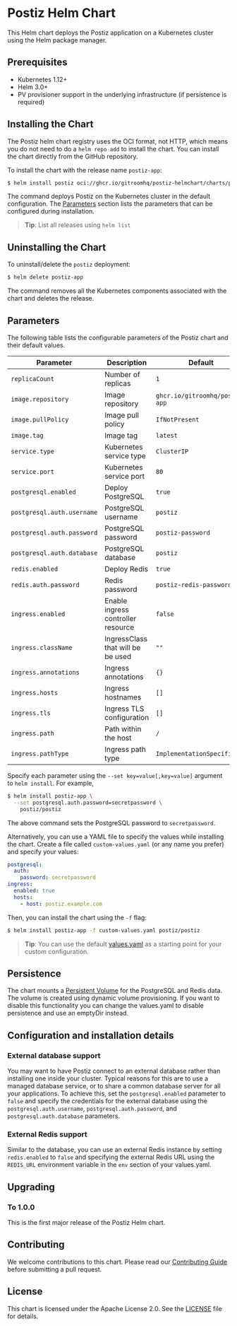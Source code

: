 # Postiz Helm Chart

This Helm chart deploys the Postiz application on a Kubernetes cluster using the Helm package manager.

## Prerequisites

- Kubernetes 1.12+
- Helm 3.0+
- PV provisioner support in the underlying infrastructure (if persistence is required)

## Installing the Chart

The Postiz helm chart registry uses the OCI format, not HTTP, which means you do not need to do a `helm repo add` to install the chart. You can install the chart directly from the GitHub repository.

To install the chart with the release name `postiz-app`:

```bash
$ helm install postiz oci://ghcr.io/gitroomhq/postiz-helmchart/charts/postiz-app
```

The command deploys Postiz on the Kubernetes cluster in the default configuration. The [Parameters](#parameters) section lists the parameters that can be configured during installation.

> **Tip**: List all releases using `helm list`

## Uninstalling the Chart

To uninstall/delete the `postiz` deployment:

```bash
$ helm delete postiz-app
```

The command removes all the Kubernetes components associated with the chart and deletes the release.

## Parameters

The following table lists the configurable parameters of the Postiz chart and their default values.

| Parameter                | Description             | Default        |
| ------------------------ | ----------------------- | -------------- |
| `replicaCount`           | Number of replicas      | `1`            |
| `image.repository`       | Image repository        | `ghcr.io/gitroomhq/postiz-app` |
| `image.pullPolicy`       | Image pull policy       | `IfNotPresent` |
| `image.tag`              | Image tag               | `latest`       |
| `service.type`           | Kubernetes service type | `ClusterIP`    |
| `service.port`           | Kubernetes service port | `80`           |
| `postgresql.enabled`     | Deploy PostgreSQL       | `true`         |
| `postgresql.auth.username` | PostgreSQL username   | `postiz`       |
| `postgresql.auth.password` | PostgreSQL password   | `postiz-password` |
| `postgresql.auth.database` | PostgreSQL database   | `postiz`       |
| `redis.enabled`          | Deploy Redis            | `true`         |
| `redis.auth.password`    | Redis password          | `postiz-redis-password` |
| `ingress.enabled`        | Enable ingress controller resource    | `false`                  |
| `ingress.className`      | IngressClass that will be be used     | `""`                     |
| `ingress.annotations`    | Ingress annotations                   | `{}`                     |
| `ingress.hosts`          | Ingress hostnames                     | `[]`                     |
| `ingress.tls`            | Ingress TLS configuration             | `[]`                     |
| `ingress.path`           | Path within the host                  | `/`                      |
| `ingress.pathType`       | Ingress path type                     | `ImplementationSpecific` |

Specify each parameter using the `--set key=value[,key=value]` argument to `helm install`. For example,

```bash
$ helm install postiz-app \
  --set postgresql.auth.password=secretpassword \
    postiz/postiz
```

The above command sets the PostgreSQL password to `secretpassword`.

Alternatively, you can use a YAML file to specify the values while installing the chart. Create a file called `custom-values.yaml` (or any name you prefer) and specify your values:

```yaml
postgresql:
  auth:
    password: secretpassword
ingress:
  enabled: true
  hosts:
    - host: postiz.example.com
```

Then, you can install the chart using the `-f`  flag:

```bash
$ helm install postiz-app -f custom-values.yaml postiz/postiz
```

> **Tip**: You can use the default [values.yaml](values.yaml) as a starting point for your custom configuration.


## Persistence

The chart mounts a [Persistent Volume](http://kubernetes.io/docs/user-guide/persistent-volumes/) for the PostgreSQL and Redis data. The volume is created using dynamic volume provisioning. If you want to disable this functionality you can change the values.yaml to disable persistence and use an emptyDir instead.

## Configuration and installation details

### External database support

You may want to have Postiz connect to an external database rather than installing one inside your cluster. Typical reasons for this are to use a managed database service, or to share a common database server for all your applications. To achieve this, set the `postgresql.enabled` parameter to `false` and specify the credentials for the external database using the `postgresql.auth.username`, `postgresql.auth.password`, and `postgresql.auth.database` parameters.

### External Redis support

Similar to the database, you can use an external Redis instance by setting `redis.enabled` to `false` and specifying the external Redis URL using the `REDIS_URL` environment variable in the `env` section of your values.yaml.

## Upgrading

### To 1.0.0

This is the first major release of the Postiz Helm chart.

## Contributing

We welcome contributions to this chart. Please read our [Contributing Guide](CONTRIBUTING.md) before submitting a pull request.

## License

This chart is licensed under the Apache License 2.0. See the [LICENSE](LICENSE) file for details.